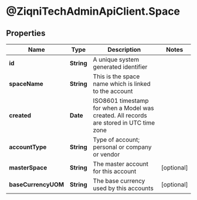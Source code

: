# @ZiqniTechAdminApiClient.Space

## Properties

Name | Type | Description | Notes
------------ | ------------- | ------------- | -------------
**id** | **String** | A unique system generated identifier | 
**spaceName** | **String** | This is the space name which is linked to the account | 
**created** | **Date** | ISO8601 timestamp for when a Model was created. All records are stored in UTC time zone | 
**accountType** | **String** | Type of account; personal or company or vendor | 
**masterSpace** | **String** | The master account for this account | [optional] 
**baseCurrencyUOM** | **String** | The base currency used by this accounts | [optional] 


